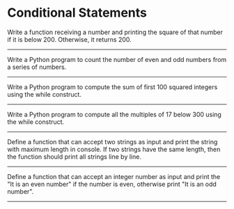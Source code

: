 # Conditional Statements

Write a function receiving a number and printing the square of that number if it is below 200. Otherwise, it returns 200.

---

Write a Python program to count the number of even and odd numbers from a series of numbers.

---

Write a Python program to compute the sum of first 100 squared integers using the while construct.

---

Write a Python program to compute all the multiples of 17 below 300 using the while construct.

---

Define a function that can accept two strings as input and print the string with maximum length in console. If two strings have the same length, then the function should print all strings line by line.

---

Define a function that can accept an integer number as input and print the "It is an even number" if the number is even, otherwise print "It is an odd number".

---

